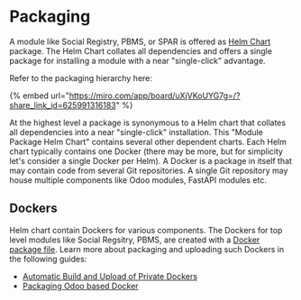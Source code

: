 # Packaging

A module like Social Registry, PBMS, or SPAR is offered as [Helm Chart](helm-charts.md) package. The Helm Chart collates all dependencies and offers a single package for installing a module with a near "single-click" advantage.

Refer to the packaging hierarchy here:

{% embed url="https://miro.com/app/board/uXjVKoUYG7g=/?share_link_id=625991316183" %}

At the highest level a package is synonymous to a Helm chart that collates all dependencies into a near  "single-click" installation.  This "Module Package Helm Chart" contains several other dependent charts.  Each Helm chart typically contains one Docker (there may be more, but for simplicity let's consider a single Docker per Helm).  A Docker is a package in itself that may contain code from several Git repositories. A single Git repository may house multiple components like Odoo modules, FastAPI modules etc.&#x20;

## Dockers

Helm chart contain Dockers for various components. The Dockers for top level modules like Social Regsitry, PBMS, are created with a [Docker package file](https://github.com/OpenG2P/openg2p-packaging/blob/main/packaging/packages/social-registry/1.2.0.txt).  Learn more about packaging and uploading such Dockers in the following guides:

* [Automatic Build and Upload of Private Dockers](../deployment/deployment-guide/automatic-build-and-upload-of-private-dockers.md)
* [Packaging Odoo based Docker](../deployment/deployment-guide/packaging-openg2p-docker.md)

